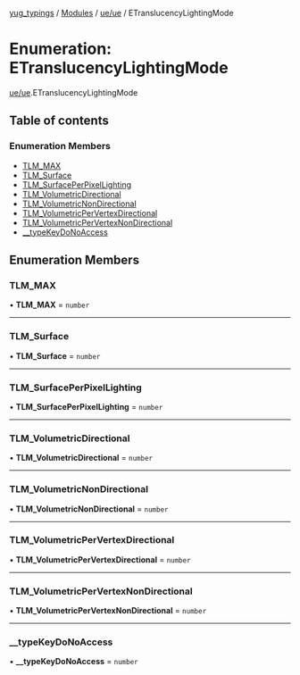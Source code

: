 [yug_typings](../README.md) / [Modules](../modules.md) / [ue/ue](../modules/ue_ue.md) / ETranslucencyLightingMode

# Enumeration: ETranslucencyLightingMode

[ue/ue](../modules/ue_ue.md).ETranslucencyLightingMode

## Table of contents

### Enumeration Members

- [TLM\_MAX](ue_ue.ETranslucencyLightingMode.md#tlm_max)
- [TLM\_Surface](ue_ue.ETranslucencyLightingMode.md#tlm_surface)
- [TLM\_SurfacePerPixelLighting](ue_ue.ETranslucencyLightingMode.md#tlm_surfaceperpixellighting)
- [TLM\_VolumetricDirectional](ue_ue.ETranslucencyLightingMode.md#tlm_volumetricdirectional)
- [TLM\_VolumetricNonDirectional](ue_ue.ETranslucencyLightingMode.md#tlm_volumetricnondirectional)
- [TLM\_VolumetricPerVertexDirectional](ue_ue.ETranslucencyLightingMode.md#tlm_volumetricpervertexdirectional)
- [TLM\_VolumetricPerVertexNonDirectional](ue_ue.ETranslucencyLightingMode.md#tlm_volumetricpervertexnondirectional)
- [\_\_typeKeyDoNoAccess](ue_ue.ETranslucencyLightingMode.md#__typekeydonoaccess)

## Enumeration Members

### TLM\_MAX

• **TLM\_MAX** = `number`

___

### TLM\_Surface

• **TLM\_Surface** = `number`

___

### TLM\_SurfacePerPixelLighting

• **TLM\_SurfacePerPixelLighting** = `number`

___

### TLM\_VolumetricDirectional

• **TLM\_VolumetricDirectional** = `number`

___

### TLM\_VolumetricNonDirectional

• **TLM\_VolumetricNonDirectional** = `number`

___

### TLM\_VolumetricPerVertexDirectional

• **TLM\_VolumetricPerVertexDirectional** = `number`

___

### TLM\_VolumetricPerVertexNonDirectional

• **TLM\_VolumetricPerVertexNonDirectional** = `number`

___

### \_\_typeKeyDoNoAccess

• **\_\_typeKeyDoNoAccess** = `number`
